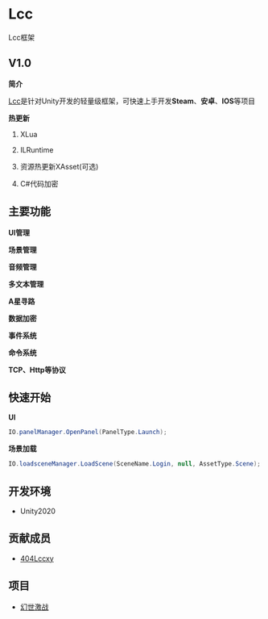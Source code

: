 # Lcc
Lcc框架

## V1.0

**简介**

[Lcc](https://github.com/404Lcc/Lcc)是针对Unity开发的轻量级框架，可快速上手开发**Steam**、**安卓**、**IOS**等项目

**热更新**

1. XLua

2. ILRuntime

3. 资源热更新XAsset(可选)

4. C#代码加密

## 主要功能

**UI管理**

**场景管理**

**音频管理**

**多文本管理**

**A星寻路**

**数据加密**

**事件系统**

**命令系统**

**TCP、Http等协议**

## 快速开始

**UI**

``` csharp
IO.panelManager.OpenPanel(PanelType.Launch);
```

**场景加载**

``` csharp
IO.loadsceneManager.LoadScene(SceneName.Login, null, AssetType.Scene);
```

## 开发环境

- Unity2020

## 贡献成员

- [404Lccxy](https://github.com/404Lccxy)

## 项目

- [幻世激战](https://www.taptap.com/app/20877)
